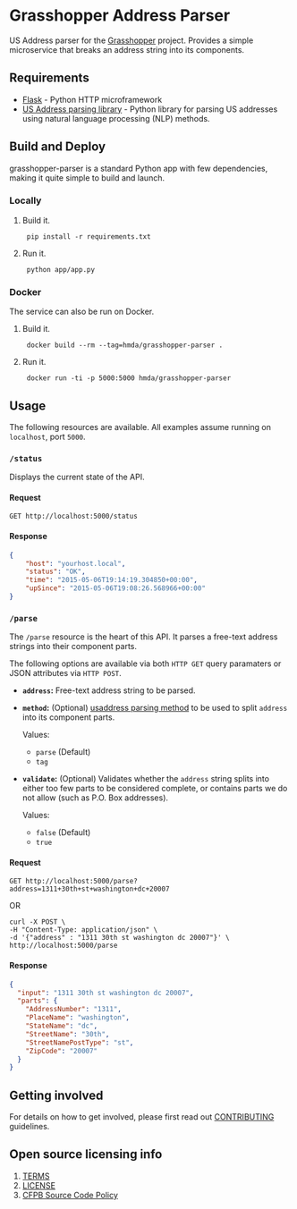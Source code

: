 # Grasshopper Address Parser

US Address parser for the [Grasshopper](https://github.com/cfpb/grasshopper) project.
Provides a simple microservice that breaks an address string into its components.

## Requirements

* [Flask](http://flask.pocoo.org/) - Python HTTP microframework
* [US Address parsing library](https://github.com/datamade/usaddress) - Python
    library for parsing US addresses using natural language processing (NLP) methods.

## Build and Deploy

grasshopper-parser is a standard Python app with few dependencies, making it
quite simple to build and launch.

### Locally

1. Build it.

        pip install -r requirements.txt

1. Run it.

        python app/app.py


### Docker

The service can also be run on Docker.

1. Build it.

        docker build --rm --tag=hmda/grasshopper-parser .

1. Run it.

        docker run -ti -p 5000:5000 hmda/grasshopper-parser

## Usage

The following resources are available.  All examples assume running on `localhost`, port `5000`.

### `/status`

Displays the current state of the API.

#### Request

    GET http://localhost:5000/status

#### Response

```json
{
    "host": "yourhost.local",
    "status": "OK",
    "time": "2015-05-06T19:14:19.304850+00:00",
    "upSince": "2015-05-06T19:08:26.568966+00:00"
}
```

### `/parse`

The `/parse` resource is the heart of this API.  It parses a free-text address
strings into their component parts. 

The following options are available via both `HTTP GET` query paramaters or
JSON attributes via `HTTP POST`.

* **`address`:** Free-text address string to be parsed.

* **`method`:** (Optional) [usaddress parsing method](http://usaddress.readthedocs.org/en/latest/#usage)
    to be used to split `address` into its component parts.

    Values:
    * `parse` (Default)
    * `tag`

* **`validate`:** (Optional) Validates whether the `address` string splits into
    either too few parts to be considered complete, or contains parts we do not
    allow (such as P.O. Box addresses).

    Values:
    * `false` (Default)
    * `true`


#### Request

    GET http://localhost:5000/parse?address=1311+30th+st+washington+dc+20007

OR

```curl
curl -X POST \
-H "Content-Type: application/json" \
-d '{"address" : "1311 30th st washington dc 20007"}' \
http://localhost:5000/parse
```

#### Response

```json
{
  "input": "1311 30th st washington dc 20007",
  "parts": {
    "AddressNumber": "1311",
    "PlaceName": "washington",
    "StateName": "dc",
    "StreetName": "30th",
    "StreetNamePostType": "st",
    "ZipCode": "20007"
  }
}
```


## Getting involved

For details on how to get involved, please first read out [CONTRIBUTING](CONTRIBUTING.md) guidelines.


## Open source licensing info
1. [TERMS](TERMS.md)
2. [LICENSE](LICENSE)
3. [CFPB Source Code Policy](https://github.com/cfpb/source-code-policy/)

